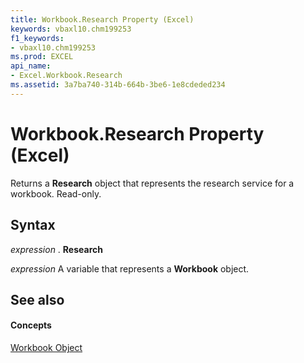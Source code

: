 ```yaml
---
title: Workbook.Research Property (Excel)
keywords: vbaxl10.chm199253
f1_keywords:
- vbaxl10.chm199253
ms.prod: EXCEL
api_name:
- Excel.Workbook.Research
ms.assetid: 3a7ba740-314b-664b-3be6-1e8cdeded234
---
```



# Workbook.Research Property (Excel)

Returns a  **Research** object that represents the research service for a workbook. Read-only.


## Syntax

 _expression_ . **Research**

 _expression_ A variable that represents a **Workbook** object.


## See also


#### Concepts


[Workbook Object](workbook-object-excel.md)

